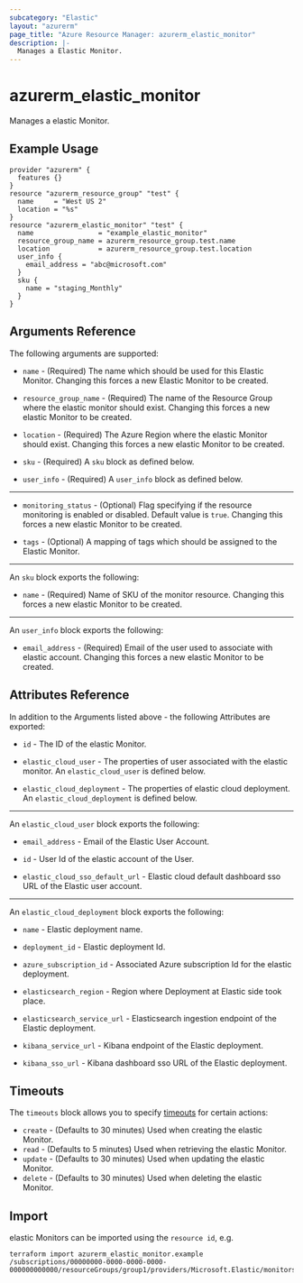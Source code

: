 ```yaml
---
subcategory: "Elastic"
layout: "azurerm"
page_title: "Azure Resource Manager: azurerm_elastic_monitor"
description: |-
  Manages a Elastic Monitor.
---
```


# azurerm_elastic_monitor

Manages a elastic Monitor.

## Example Usage

```hcl
provider "azurerm" {
  features {}
}
resource "azurerm_resource_group" "test" {
  name     = "West US 2"
  location = "%s"
}
resource "azurerm_elastic_monitor" "test" {
  name                = "example_elastic_monitor"
  resource_group_name = azurerm_resource_group.test.name
  location            = azurerm_resource_group.test.location
  user_info {
    email_address = "abc@microsoft.com"
  }
  sku {
    name = "staging_Monthly"
  }
}
```

## Arguments Reference

The following arguments are supported:

* `name` - (Required) The name which should be used for this Elastic Monitor. Changing this forces a new Elastic Monitor to be created.

* `resource_group_name` - (Required) The name of the Resource Group where the elastic monitor should exist. Changing this forces a new elastic Monitor to be created.

* `location` - (Required) The Azure Region where the elastic Monitor should exist. Changing this forces a new elastic Monitor to be created.

* `sku` - (Required) A `sku` block as defined below.

* `user_info` - (Required) A `user_info` block as defined below.

---

* `monitoring_status` - (Optional) Flag specifying if the resource monitoring is enabled or disabled. Default value is `true`. Changing this forces a new elastic Monitor to be created.

* `tags` - (Optional) A mapping of tags which should be assigned to the Elastic Monitor.

---

An `sku` block exports the following:

* `name` - (Required) Name of SKU of the monitor resource. Changing this forces a new elastic Monitor to be created.

---

An `user_info` block exports the following:

* `email_address` - (Required) Email of the user used to associate with elastic account. Changing this forces a new elastic Monitor to be created.

## Attributes Reference

In addition to the Arguments listed above - the following Attributes are exported:

* `id` - The ID of the elastic Monitor.

* `elastic_cloud_user` - The properties of user associated with the elastic monitor. An `elastic_cloud_user` is defined below.

* `elastic_cloud_deployment` - The properties of elastic cloud deployment. An `elastic_cloud_deployment` is defined below.

---

An `elastic_cloud_user` block exports the following:

* `email_address` - Email of the Elastic User Account.

* `id` - User Id of the elastic account of the User.

* `elastic_cloud_sso_default_url` - Elastic cloud default dashboard sso URL of the Elastic user account.

---

An `elastic_cloud_deployment` block exports the following:

* `name` - Elastic deployment name.

* `deployment_id` - Elastic deployment Id.

* `azure_subscription_id` - Associated Azure subscription Id for the elastic deployment.

* `elasticsearch_region` - Region where Deployment at Elastic side took place.

* `elasticsearch_service_url` - Elasticsearch ingestion endpoint of the Elastic deployment.

* `kibana_service_url` - Kibana endpoint of the Elastic deployment.

* `kibana_sso_url` - Kibana dashboard sso URL of the Elastic deployment.

## Timeouts

The `timeouts` block allows you to specify [timeouts](https://www.terraform.io/docs/configuration/resources.html#timeouts) for certain actions:

* `create` - (Defaults to 30 minutes) Used when creating the elastic Monitor.
* `read` - (Defaults to 5 minutes) Used when retrieving the elastic Monitor.
* `update` - (Defaults to 30 minutes) Used when updating the elastic Monitor.
* `delete` - (Defaults to 30 minutes) Used when deleting the elastic Monitor.

## Import

elastic Monitors can be imported using the `resource id`, e.g.

```shell
terraform import azurerm_elastic_monitor.example /subscriptions/00000000-0000-0000-0000-000000000000/resourceGroups/group1/providers/Microsoft.Elastic/monitors/monitor1
```
